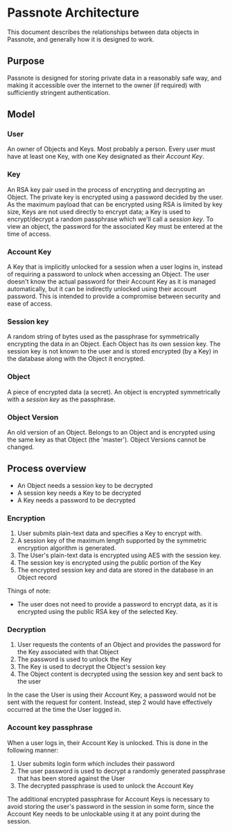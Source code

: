 # Passnote Architecture

This document describes the relationships between data objects in Passnote, and generally how it is designed to work.

## Purpose

Passnote is designed for storing private data in a reasonably safe way, and making it accessible over the internet to the owner (if required) with sufficiently stringent authentication.


## Model

### User

An owner of Objects and Keys. Most probably a person. Every user must have at least one Key, with one Key designated as their *Account Key*.

### Key

An RSA key pair used in the process of encrypting and decrypting an Object. The private key is encrypted using a password decided by the user. As the maximum payload that can be encrypted using RSA is limited by key size, Keys are not used directly to encrypt data; a Key is used to encrypt/decrypt a random passphrase which we'll call a *session key*. To view an object, the password for the associated Key must be entered at the time of access.

### Account Key

A Key that is implicitly unlocked for a session when a user logins in, instead of requiring a password to unlock when accessing an Object. The user doesn't know the actual password for their Account Key as it is managed automatically, but it can be indirectly unlocked using their account password. This is intended to provide a compromise between security and ease of access.

### Session key

A random string of bytes used as the passphrase for symmetrically encrypting the data in an Object. Each Object has its own session key. The session key is not known to the user and is stored encrypted (by a Key) in the database along with the Object it encrypted.

### Object

A piece of encrypted data (a secret). An object is encrypted symmetrically with a *session key* as the passphrase.

### Object Version

An old version of an Object. Belongs to an Object and is encrypted using the same key as that Object (the 'master'). Object Versions cannot be changed.


## Process overview

* An Object needs a session key to be decrypted
* A session key needs a Key to be decrypted
* A Key needs a password to be decrypted

### Encryption

1. User submits plain-text data and specifies a Key to encrypt with.
2. A session key of the maximum length supported by the symmetric encryption algorithm is generated.
3. The User's plain-text data is encrypted using AES with the session key.
4. The session key is encrypted using the public portion of the Key
5. The encrypted session key and data are stored in the database in an Object record

Things of note:

* The user does not need to provide a password to encrypt data, as it is encrypted using the public RSA key of the selected Key.

### Decryption

1. User requests the contents of an Object and provides the password for the Key associated with that Object
2. The password is used to unlock the Key
3. The Key is used to decrypt the Object's session key
4. The Object content is decrypted using the session key and sent back to the user

In the case the User is using their Account Key, a password would not be sent with the request for content. Instead, step 2 would have effectively occurred at the time the User logged in.

### Account key passphrase

When a user logs in, their Account Key is unlocked. This is done in the following manner:

1. User submits login form which includes their password
2. The user password is used to decrypt a randomly generated passphrase that has been stored against the User
3. The decrypted passphrase is used to unlock the Account Key

The additional encrypted passphrase for Account Keys is necessary to avoid storing the user's password in the session in some form, since the Account Key needs to be unlockable using it at any point during the session.
